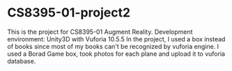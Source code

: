 # CS8395-01-project2
This is the project for CS8395-01 Augment Reality.
Development environment: Unity3D with Vuforia 10.5.5
In the project, I used a box instead of books since most of my books can't be recognized by vuforia engine. I used a Borad Game box, took photos for each plane and upload it to vuforia database. 
